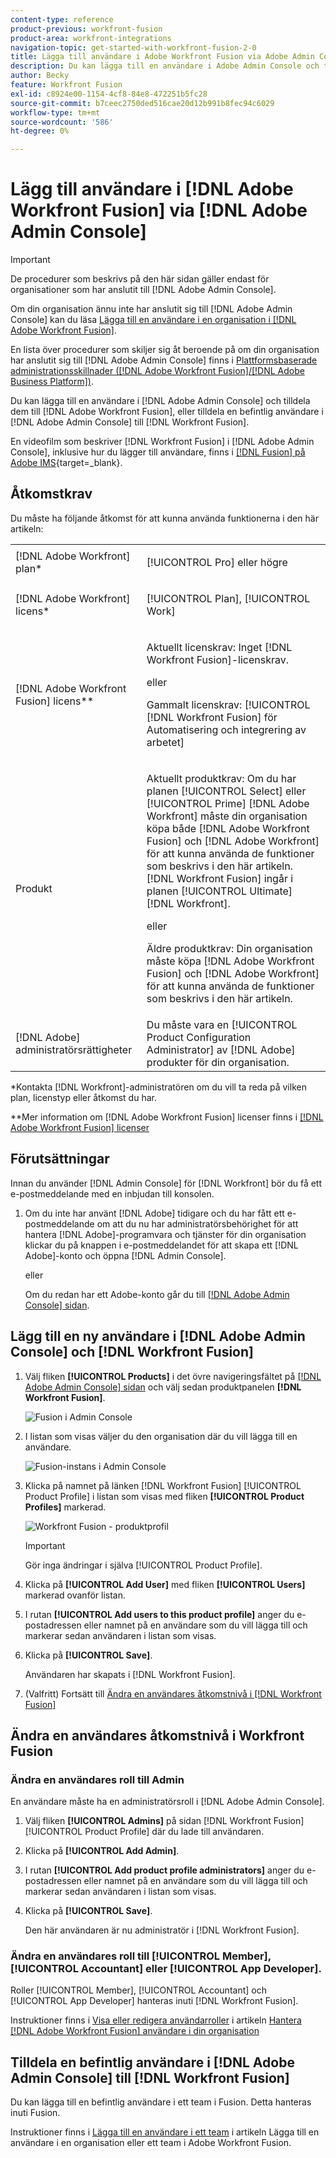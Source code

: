 ```yaml
---
content-type: reference
product-previous: workfront-fusion
product-area: workfront-integrations
navigation-topic: get-started-with-workfront-fusion-2-0
title: Lägga till användare i Adobe Workfront Fusion via Adobe Admin Console
description: Du kan lägga till en användare i Adobe Admin Console och tilldela dem till Adobe Workfront Fusion, eller tilldela en befintlig användare i Adobe Admin Console till Workfront Fusion.
author: Becky
feature: Workfront Fusion
exl-id: c8924e00-1154-4cf8-84e8-472251b5fc28
source-git-commit: b7ceec2750ded516cae20d12b991b8fec94c6029
workflow-type: tm+mt
source-wordcount: '586'
ht-degree: 0%

---
```


# Lägg till användare i [!DNL Adobe Workfront Fusion] via [!DNL Adobe Admin Console]

>[!IMPORTANT]
>
>De procedurer som beskrivs på den här sidan gäller endast för organisationer som har anslutit till [!DNL Adobe Admin Console].
>
>Om din organisation ännu inte har anslutit sig till [!DNL Adobe Admin Console] kan du läsa [Lägga till en användare i en organisation i [!DNL Adobe Workfront Fusion]](../organizations/add-user-to-an-organization.md).
>
>En lista över procedurer som skiljer sig åt beroende på om din organisation har anslutit sig till [!DNL Adobe Admin Console] finns i [Plattformsbaserade administrationsskillnader ([!DNL Adobe Workfront Fusion]/[!DNL Adobe Business Platform])](../fusion-in-admin-console/fusion-adobe-admin-console.md).

Du kan lägga till en användare i [!DNL Adobe Admin Console] och tilldela dem till [!DNL Adobe Workfront Fusion], eller tilldela en befintlig användare i [!DNL Adobe Admin Console] till [!DNL Workfront Fusion].

En videofilm som beskriver [!DNL Workfront Fusion] i [!DNL Adobe Admin Console], inklusive hur du lägger till användare, finns i [[!DNL Fusion]  på Adobe IMS](https://video.tv.adobe.com/v/3412464/){target=_blank}.

## Åtkomstkrav

Du måste ha följande åtkomst för att kunna använda funktionerna i den här artikeln:

<table style="table-layout:auto"> 
 <col> 
 <col> 
 <tbody> 
  <tr> 
   <td role="rowheader">[!DNL Adobe Workfront] plan*</td> 
   <td> <p>[!UICONTROL Pro] eller högre</p> </td> 
  </tr> 
  <tr data-mc-conditions=""> 
   <td role="rowheader">[!DNL Adobe Workfront] licens*</td> 
   <td> <p>[!UICONTROL Plan], [!UICONTROL Work]</p> </td> 
  </tr> 
  <tr> 
   <td role="rowheader">[!DNL Adobe Workfront Fusion] licens**</td> 
   <td>
   <p>Aktuellt licenskrav: Inget [!DNL Workfront Fusion]-licenskrav.</p>
   <p>eller</p>
   <p>Gammalt licenskrav: [!UICONTROL [!DNL Workfront Fusion] för Automatisering och integrering av arbetet] </p>
   </td> 
  </tr> 
  <tr> 
   <td role="rowheader">Produkt</td> 
   <td>
   <p>Aktuellt produktkrav: Om du har planen [!UICONTROL Select] eller [!UICONTROL Prime] [!DNL Adobe Workfront] måste din organisation köpa både [!DNL Adobe Workfront Fusion] och [!DNL Adobe Workfront] för att kunna använda de funktioner som beskrivs i den här artikeln. [!DNL Workfront Fusion] ingår i planen [!UICONTROL Ultimate] [!DNL Workfront].</p>
   <p>eller</p>
   <p>Äldre produktkrav: Din organisation måste köpa [!DNL Adobe Workfront Fusion] och [!DNL Adobe Workfront] för att kunna använda de funktioner som beskrivs i den här artikeln.</p>
   </td> 
  </tr>
   <tr> 
   <td role="rowheader">[!DNL Adobe] administratörsrättigheter</td> 
   <td>Du måste vara en [!UICONTROL Product Configuration Administrator] av [!DNL Adobe] produkter för din organisation.</td> 
  </tr>
  </tbody> 
</table>

&#42;Kontakta [!DNL Workfront]-administratören om du vill ta reda på vilken plan, licenstyp eller åtkomst du har.

&#42;&#42;Mer information om [!DNL Adobe Workfront Fusion] licenser finns i [[!DNL Adobe Workfront Fusion] licenser](../../workfront-fusion/get-started/license-automation-vs-integration.md)



## Förutsättningar

Innan du använder [!DNL Admin Console] för [!DNL Workfront] bör du få ett e-postmeddelande med en inbjudan till konsolen.

1. Om du inte har använt [!DNL Adobe] tidigare och du har fått ett e-postmeddelande om att du nu har administratörsbehörighet för att hantera [!DNL Adobe]-programvara och tjänster för din organisation klickar du på knappen i e-postmeddelandet för att skapa ett [!DNL Adobe]-konto och öppna [!DNL Admin Console].

   eller

   Om du redan har ett Adobe-konto går du till [[!DNL Adobe Admin Console] sidan](https://adminconsole.adobe.com/).


## Lägg till en ny användare i [!DNL Adobe Admin Console] och [!DNL Workfront Fusion]

1. Välj fliken **[!UICONTROL Products]** i det övre navigeringsfältet på [[!DNL Adobe Admin Console] sidan](https://adminconsole.adobe.com/) och välj sedan produktpanelen **[!DNL Workfront Fusion]**.

   ![Fusion i Admin Console](assets/fusion-product-admin-console.png)

1. I listan som visas väljer du den organisation där du vill lägga till en användare.

   ![Fusion-instans i Admin Console](assets/fusion-instances-admin-console.png)

1. Klicka på namnet på länken [!DNL Workfront Fusion] [!UICONTROL Product Profile] i listan som visas med fliken **[!UICONTROL Product Profiles]** markerad.

   ![Workfront Fusion - produktprofil](../../administration-and-setup/add-users/create-and-manage-users/assets/prod-profile-1.png)

   >[!IMPORTANT]
   >
   > Gör inga ändringar i själva [!UICONTROL Product Profile].

1. Klicka på **[!UICONTROL Add User]** med fliken **[!UICONTROL Users]** markerad ovanför listan.

1. I rutan **[!UICONTROL Add users to this product profile]** anger du e-postadressen eller namnet på en användare som du vill lägga till och markerar sedan användaren i listan som visas.

1. Klicka på **[!UICONTROL Save]**.

   Användaren har skapats i [!DNL Workfront Fusion].

   <!--
    >[!IMPORTANT]
    >
    > Do not make any changes to the Product Profile itself.
    -->

1. (Valfritt) Fortsätt till [Ändra en användares åtkomstnivå i  [!DNL Workfront Fusion]](#change-a-users-access-level-in-workfront-fusion)

## Ändra en användares åtkomstnivå i Workfront Fusion

### Ändra en användares roll till Admin

En användare måste ha en administratörsroll i [!DNL Adobe Admin Console].

1. Välj fliken **[!UICONTROL Admins]** på sidan [!DNL Workfront Fusion] [!UICONTROL Product Profile] där du lade till användaren.

1. Klicka på **[!UICONTROL Add Admin]**.

1. I rutan **[!UICONTROL Add product profile administrators]** anger du e-postadressen eller namnet på en användare som du vill lägga till och markerar sedan användaren i listan som visas.

1. Klicka på **[!UICONTROL Save]**.

   Den här användaren är nu administratör i [!DNL Workfront Fusion].

### Ändra en användares roll till [!UICONTROL Member], [!UICONTROL Accountant] eller [!UICONTROL App Developer].

Roller [!UICONTROL Member], [!UICONTROL Accountant] och [!UICONTROL App Developer] hanteras inuti [!DNL Workfront Fusion].

Instruktioner finns i [Visa eller redigera användarroller](../organizations/manage-fusion-users.md#view-or-edit-user-roles) i artikeln [Hantera [!DNL Adobe Workfront Fusion] användare i din organisation](../organizations/manage-fusion-users.md)

## Tilldela en befintlig användare i [!DNL Adobe Admin Console] till [!DNL Workfront Fusion]

Du kan lägga till en befintlig användare i ett team i Fusion. Detta hanteras inuti Fusion.

Instruktioner finns i [Lägga till en användare i ett team](/help/quicksilver/workfront-fusion/organizations/add-user-to-an-organization.md#add-a-user-to-a-team) i artikeln Lägga till en användare i en organisation eller ett team i Adobe Workfront Fusion.

